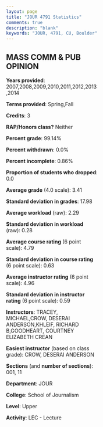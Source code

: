 ```yaml
---
layout: page
title: "JOUR 4791 Statistics"
comments: true
description: "blank"
keywords: "JOUR, 4791, CU, Boulder"
--- 
```

<head>
<script src="https://ajax.googleapis.com/ajax/libs/jquery/2.1.3/jquery.min.js"></script>
<script src="https://dl.dropboxusercontent.com/s/pc42nxpaw1ea4o9/highcharts.js?dl=0"></script>
<!-- <script src="../assets/js/highcharts.js"></script> -->
<style type="text/css">@font-face {
	font-family: "Bebas Neue";
	src: url(https://www.filehosting.org/file/details/544349/BebasNeue%20Regular.otf) format("opentype");
	}
	h1.Bebas { 
		font-family: "Bebas Neue", Verdana, Tahoma;
	}
</style>
</head>
<body>
	<div id="container" style="float: right; width: 45%; height: 88%; margin-left: 2.5%; margin-right: 2.5%;"></div>
	<script language="JavaScript">
		$(document).ready(function() {
		var chart = {type: 'column'};
		var title = {text: 'Grade Distribution'};
		var xAxis = {categories: ['A','B','C','D','F'],crosshair: true};
		var yAxis = {min: 0,title: {text: 'Percentage'}};
		var tooltip = {headerFormat: '<center><b><span style="font-size:20px">{point.key}</span></b></center>',
		               pointFormat: '<td style="padding:0"><b>{point.y:.1f}%</b></td>',
		               footerFormat: '</table>',shared: true,useHTML: true};
		var plotOptions = {column: {pointPadding: 0.0,borderWidth: 0}};  
		var credits = {enabled: false};var series= [{name: 'Percent',data: [46.67,50.53,2.11,0.7,0.0,]}];
		var json = {};
		json.chart = chart;
		json.title = title;
		json.tooltip = tooltip;
		json.xAxis = xAxis;
		json.yAxis = yAxis;  
		json.series = series;
		json.plotOptions = plotOptions;  
		json.credits = credits;
		$('#container').highcharts(json);
	});
	</script>
</body>
			   
## MASS COMM & PUB OPINION

**Years provided**: 2007,2008,2009,2010,2011,2012,2013,2014

**Terms provided**: Spring,Fall

**Credits**: 3

**RAP/Honors class?** Neither

**Percent grade**: 99.14%

**Percent withdrawn**: 0.0%

**Percent incomplete**: 0.86%

**Proportion of students who dropped**: 0.0

**Average grade** (4.0 scale): 3.41

**Standard deviation in grades**: 17.98

**Average workload** (raw): 2.29

**Standard deviation in workload** (raw): 0.28

**Average course rating** (6 point scale): 4.79

**Standard deviation in course rating** (6 point scale): 0.63

**Average instructor rating** (6 point scale): 4.96

**Standard deviation in instructor rating** (6 point scale): 0.59

**Instructors**: TRACEY, MICHAEL,CROW, DESERAI ANDERSON,KHLEIF, RICHARD B,GOODHEART, COURTNEY ELIZABETH CREAN

**Easiest instructor** (based on class grade): CROW, DESERAI ANDERSON

**Sections** (and **number of sections**): 001, 11

**Department**: JOUR

**College**: School of Journalism

**Level**: Upper

**Activity**: LEC - Lecture